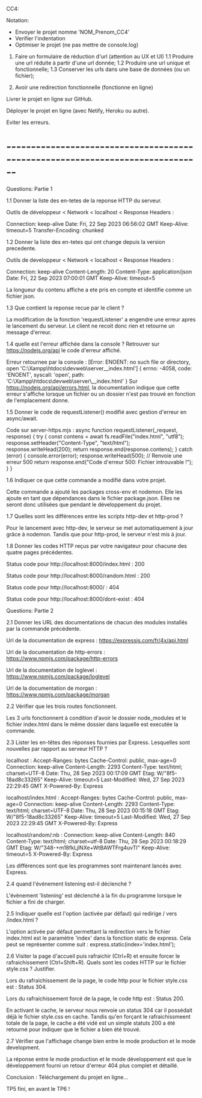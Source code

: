 CC4:

Notation:

- Envoyer le projet nomme 'NOM_Prenom_CC4'
- Verifier l'indentation
- Optimiser le projet (ne pas mettre de console.log)

1. Faire un formulaire de réduction d'url (attention au UX et UI)
1.1 Produire une url réduite à partir d'une url donnée;
1.2 Produire une url unique et fonctionnelle;
1.3 Conserver les urls dans une base de données (ou un fichier);

2. Avoir une redirection fonctionnelle (fonctionne en ligne)

Livrer le projet en ligne sur GitHub.

Déployer le projet en ligne (avec Netify, Heroku ou autre).

Eviter les erreurs.

# ------------------------------------------------------------------------------

Questions: Partie 1

1.1 Donner la liste des en-tetes de la reponse HTTP du serveur.

Outils de développeur < Network < localhost < Response Headers :

Connection:         keep-alive
Date:               Fri, 22 Sep 2023 06:56:02 GMT
Keep-Alive:         timeout=5
Transfer-Encoding:  chunked


1.2 Donner la liste des en-tetes qui ont change depuis la version precedente.

Outils de developpeur < Network < localhost < Response Headers :

Connection:         keep-alive
Content-Length:     20
Content-Type:       application/json
Date:               Fri, 22 Sep 2023 07:00:01 GMT
Keep-Alive:         timeout=5

La longueur du contenu affiche a ete pris en compte et identifie comme un fichier json.


1.3 Que contient la reponse recue par le client ?

La modification de la fonction 'requestListener' a engendre une erreur apres le lancement du serveur.
Le client ne recoit donc rien et retourne un message d'erreur.


1.4 quelle est l'erreur affichée dans la console ? Retrouver sur https://nodejs.org/api le code d'erreur affiché.

Erreur retournee par la console :
[Error: ENOENT: no such file or directory, open 'C:\Xampp\htdocs\devweb\server\__index.html'] {
  errno: -4058,
  code: 'ENOENT',
  syscall: 'open',
  path: 'C:\\Xampp\\htdocs\\devweb\\server\\__index.html'
}
Sur https://nodejs.org/api/errors.html, la documentation indique que cette erreur s'affiche lorsque un fichier ou
un dossier n'est pas trouvé en fonction de l'emplacement donne.


1.5 Donner le code de requestListener() modifié avec gestion d'erreur en async/await.

Code sur server-https.mjs : 
async function requestListener(_request, response) {
    try {
        const contens = await fs.readFile("index.html", "utf8");
        response.setHeader("Content-Type", "text/html");
        response.writeHead(200);
        return response.end(response.contens);
    } catch (error) {
        console.error(error);
        response.writeHead(500);                                                // Renvoie une erreur 500
        return response.end("Code d'erreur 500: Fichier introuvable !");
    }
}


1.6 Indiquer ce que cette commande a modifié dans votre projet.

Cette commande a ajouté les packages cross-env et nodemon.
Elle les ajoute en tant que dépendances dans le fichier package.json.
Elles ne seront donc utilisées que pendant le développement du projet.


1.7 Quelles sont les différences entre les scripts http-dev et http-prod ?

Pour le lancement avec http-dev, le serveur se met automatiquement à jour grâce à nodemon.
Tandis que pour http-prod, le serveur n'est mis à jour.


1.8 Donner les codes HTTP reçus par votre navigateur pour chacune des quatre pages précédentes.

Status code pour http://localhost:8000/index.html : 200

Status code pour http://localhost:8000/random.html : 200

Status code pour http://localhost:8000/ : 404

Status code pour http://localhost:8000/dont-exist : 404


Questions: Partie 2

2.1 Donner les URL des documentations de chacun des modules installés par la commande précédente.

Url de la documentation de express : https://expressjs.com/fr/4x/api.html

Url de la documentation de http-errors : https://www.npmjs.com/package/http-errors

Url de la documentation de loglevel : https://www.npmjs.com/package/loglevel

Url de la documentation de morgan : https://www.npmjs.com/package/morgan


2.2 Vérifier que les trois routes fonctionnent.

Les 3 urls fonctionnent à condition d'avoir le dossier node_modules et le fichier index.html dans le même dossier 
dans laquelle est executée la commande.


2.3 Lister les en-têtes des réponses fournies par Express. Lesquelles sont nouvelles par rapport au serveur HTTP ?

localhost : 
Accept-Ranges:      bytes
Cache-Control:      public, max-age=0
Connection:         keep-alive
Content-Length:     2293
Content-Type:       text/html; charset=UTF-8
Date:               Thu, 28 Sep 2023 00:17:09 GMT
Etag:               W/"8f5-18ad8c33265"
Keep-Alive:         timeout=5
Last-Modified:      Wed, 27 Sep 2023 22:29:45 GMT
X-Powered-By:       Express

localhost/index.html : 
Accept-Ranges:      bytes
Cache-Control:      public, max-age=0
Connection:         keep-alive
Content-Length:     2293
Content-Type:       text/html; charset=UTF-8
Date:               Thu, 28 Sep 2023 00:15:18 GMT
Etag:               W/"8f5-18ad8c33265"
Keep-Alive:         timeout=5
Last-Modified:      Wed, 27 Sep 2023 22:29:45 GMT
X-Powered-By:       Express

localhost/random/:nb : 
Connection:         keep-alive
Content-Length:     840
Content-Type:       text/html; charset=utf-8
Date:               Thu, 28 Sep 2023 00:18:29 GMT
Etag:               W/"348-+m18fkLjlNXe+WtBAWTFrg4uvTI"
Keep-Alive:         timeout=5
X-Powered-By:       Express

Les différences sont que les programmes sont maintenant lancés avec Express.


2.4 quand l'événement listening est-il déclenché ?

L'évènement 'listening' est déclenché à la fin du programme lorsque le fichier a fini de charger.


2.5 Indiquer quelle est l'option (activée par défaut) qui redirige / vers /index.html ?

L'option activée par défaut permettant la redirection vers le fichier index.html est le paramètre 'index'
dans la fonction static de express. Cela peut se représenter comme suit : express.static(index='index.html');


2.6 Visiter la page d'accueil puis rafraichir (Ctrl+R) et ensuite forcer le rafraichissement (Ctrl+Shift+R). Quels sont les codes HTTP sur le fichier style.css ? Justifier.

Lors du rafraichissement de la page, le code http pour le fichier style.css est : Status 304.

Lors du rafraichissement forcé de la page, le code http est : Status 200.

En activant le cache, le serveur nous renvoie un status 304 car il possédait déjà le fichier style.css en cache.
Tandis qu'en forçant le rafraichissmeent totale de la page, le cache a été vidé est un simple statuts 200 a été 
retourné pour indiquer que le fichier a bien été trouvé.


2.7 Vérifier que l'affichage change bien entre le mode production et le mode development.

La réponse entre le mode production et le mode développement est que le développement fourni un retour d'erreur 404
plus complet et détaillé.


Conclusion : Téléchargement du projet en ligne...

TP5 fini, en avant le TP6 !
